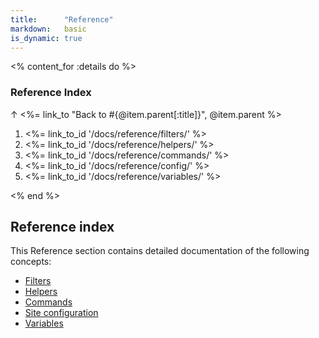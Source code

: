 ```yaml
---
title:      "Reference"
markdown:   basic
is_dynamic: true
---
```


<% content_for :details do %>
    <h3>Reference Index</h3>
    <p>↑ <%= link_to "Back to #{@item.parent[:title]}", @item.parent %></p>
    <ol>
	<li><%= link_to_id '/docs/reference/filters/' %></li>
	<li><%= link_to_id '/docs/reference/helpers/' %></li>
	<li><%= link_to_id '/docs/reference/commands/' %></li>
	<li><%= link_to_id '/docs/reference/config/' %></li>
	<li><%= link_to_id '/docs/reference/variables/' %></li>
    </ol>
<% end %>

Reference index
---------------

This Reference section contains detailed documentation of the following concepts:

* [Filters](/docs/reference/filters/)
* [Helpers](/docs/reference/helpers/)
* [Commands](/docs/reference/commands/)
* [Site configuration](/docs/reference/config/)
* [Variables](/docs/reference/variables/)
